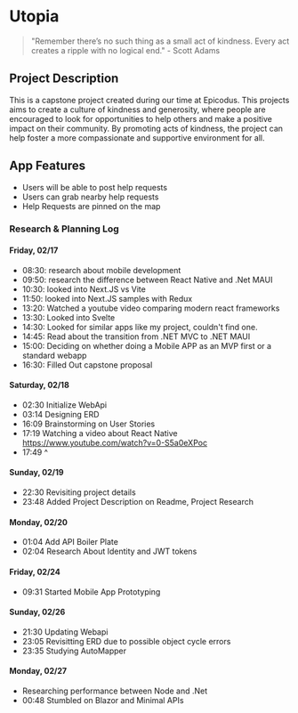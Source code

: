 
# Utopia

> "Remember there’s no such thing as a small act of kindness. Every act creates a ripple with no logical end." - Scott Adams

## Project Description

This is a capstone project created during our time at Epicodus. This projects aims to create a culture of kindness and generosity, where people are encouraged to look for opportunities to help others and make a positive impact on their community. By promoting acts of kindness, the project can help foster a more compassionate and supportive environment for all.

## App Features

* Users will be able to post help requests
* Users can grab nearby help requests
* Help Requests are pinned on the map

### Research & Planning Log
#### Friday, 02/17

* 08:30: research about mobile development
* 09:50: research the difference between React Native and .Net MAUI
* 10:30: looked into Next.JS vs Vite
* 11:50: looked into Next.JS samples with Redux
* 13:20: Watched a youtube video comparing modern react frameworks
* 13:30: Looked into Svelte
* 14:30: Looked for similar apps like my project, couldn't find one.
* 14:45: Read about the transition from .NET MVC to .NET MAUI
* 15:00: Deciding on whether doing a Mobile APP as an MVP first or a standard webapp
* 16:30: Filled Out capstone proposal


#### Saturday, 02/18

* 02:30 Initialize WebApi
* 03:14 Designing ERD
* 16:09 Brainstorming on User Stories
* 17:19 Watching a video about React Native https://www.youtube.com/watch?v=0-S5a0eXPoc
* 17:49 ^

#### Sunday, 02/19

* 22:30 Revisiting project details
* 23:48 Added Project Description on Readme, Project Research

#### Monday, 02/20

* 01:04 Add API Boiler Plate
* 02:04 Research About Identity and JWT tokens

#### Friday, 02/24

* 09:31 Started Mobile App Prototyping

#### Sunday, 02/26

* 21:30 Updating Webapi
* 23:05 Revisitting ERD due to possible object cycle errors
* 23:35 Studying AutoMapper

#### Monday, 02/27

* Researching performance between Node and .Net
* 00:48 Stumbled on Blazor and Minimal APIs

